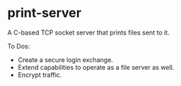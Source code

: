 # print-server
A C-based TCP socket server that prints files sent to it. 

To Dos:

- Create a secure login exchange.
- Extend capabilities to operate as a file server as well.
- Encrypt traffic.
